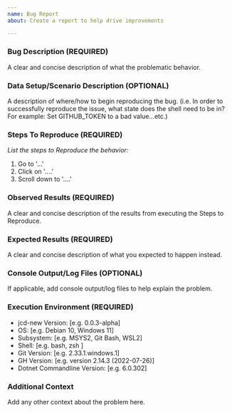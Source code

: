 ```yaml
---
name: Bug Report
about: Create a report to help drive improvements

---
```


### Bug Description (REQUIRED)

A clear and concise description of what the problematic behavior.

### Data Setup/Scenario Description (OPTIONAL)

A description of where/how to begin reproducing the bug. (i.e. In order to successfully reproduce the issue,
what state does the shell need to be in? For example: Set GITHUB_TOKEN to a bad value...etc.)

### Steps To Reproduce (REQUIRED)

*List the steps to Reproduce the behavior:*
1. Go to '...'
2. Click on '....'
3. Scroll down to '....'

### Observed Results (REQUIRED)

A clear and concise description of the results from executing the Steps to Reproduce.

### Expected Results (REQUIRED)

A clear and concise description of what you expected to happen instead.


### Console Output/Log Files (OPTIONAL)

If applicable, add console output/log files to help explain the problem.

### Execution Environment (REQUIRED)

- jcd-new Version: [e.g. 0.0.3-alpha]
- OS: [e.g. Debian 10, Windows 11]
- Subsystem: [e.g. MSYS2, Git Bash, WSL2]
- Shell: [e.g. bash, zsh ]
- Git Version: [e.g. 2.33.1.windows.1]
- GH Version: [e.g. version 2.14.3 (2022-07-26)]
- Dotnet Commandline Version: [e.g. 6.0.302]

### Additional Context

Add any other context about the problem here.
